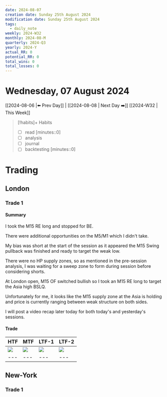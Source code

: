 ```yaml
---
date: 2024-08-07
creation date: Sunday 25th August 2024
modification date: Sunday 25th August 2024
tags:
  - daily_note
weekly: 2024-W32
monthly: 2024-08-M
quarterly: 2024-Q3
yearly: 2024-Y
actual_RR: 0
potential_RR: 0
total_wins: 0
total_losses: 0
---
```

# Wednesday, 07 August 2024

 [[2024-08-06 |⬅️ Prev Day]] | [[2024-08-08 | Next Day ➡️]] [[2024-W32 | This Week]]


> [!habits]+ Habits
> - [ ] read [minutes::0]
> - [ ] analysis
> - [ ] journal
> - [ ] backtesting [minutes::0]



# Trading
## London 
### Trade 1
#### Summary
I took the M15 RE long and stopped for BE. 

There were additional opportunities on the M5/M1 which I didn't take. 

My bias was short at the start of the session as it appeared the M15 Swing pullback was finished and ready to target the weak low. 

There were no HP supply zones, so as mentioned in the pre-session analysis, I was waiting for a sweep zone to form during session before considering shorts. 

At London open, M15 OF switched bullish so I took an M15 RE long to target the Asia high BSLQ. 

Unfortunately for me, it looks like the M15 supply zone at the Asia is holding and price is currently ranging between weak structure on both sides. 

I will post a video recap later today for both today's and yesterday's sessions. 

#### Trade
| HTF                                                      | MTF                                                      | LTF-1                                                    | LTF-2                                                    |
| -------------------------------------------------------- | -------------------------------------------------------- | -------------------------------------------------------- | -------------------------------------------------------- |
| ![](https://s3.tradingview.com/snapshots/w/WFLyjiFH.png) | ![](https://s3.tradingview.com/snapshots/j/jxhHUlw0.png) | ![](https://s3.tradingview.com/snapshots/n/N3dtOv2x.png) | ![](https://s3.tradingview.com/snapshots/1/1d9j9xTs.png) | 
| ---                                                      | ---                                                      | ---                                                      | ---                                                      |

## New-York
### Trade 1
